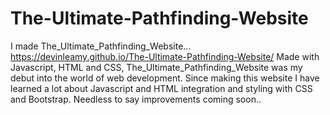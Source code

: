 # The-Ultimate-Pathfinding-Website
I made The_Ultimate_Pathfinding_Website...
https://devinleamy.github.io/The-Ultimate-Pathfinding-Website/
Made with Javascript, HTML and CSS, The_Ultimate_Pathfinding_Website was my debut into the world of web development. Since making this website I have learned a lot about Javascript and HTML integration and styling with CSS and Bootstrap. Needless to say improvements coming soon..
